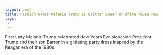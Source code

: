 ```yaml
---
layout: post
title: Fashion Notes Melania Trump Is Glitter Queen at White House New Years Eve Party
tags:
 -
---
```

First Lady Melania Trump celebrated New Years Eve alongside President Trump and their son Barron in a glittering party dress inspired by the Reagan era of the 1980s
